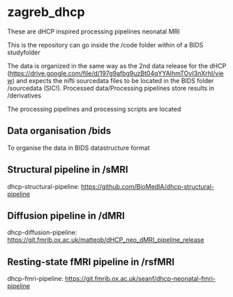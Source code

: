 # zagreb_dhcp
These are dHCP inspired processing pipelines neonatal MRI 
 
This is the repository can go inside the /code folder within of a BIDS studyfolder

The data is organized in the same way as the 2nd data release for the dHCP (https://drive.google.com/file/d/197g9afbg9uzBt04qYYAIhmTOvI3nXrhI/view) and expects the nifti sourcedata files to be located in the BIDS folder /sourcedata (SIC!). Processed data/Processing pipelines store results in /derivatives

The processing pipelines and processing scripts are located 
## Data organisation /bids
To organise the data in BIDS datastructure format
## Structural pipeline in /sMRI
dhcp-structural-pipeline: https://github.com/BioMedIA/dhcp-structural-pipeline
## Diffusion pipeline in /dMRI
dhcp-diffusion-pipeline: https://git.fmrib.ox.ac.uk/matteob/dHCP_neo_dMRI_pipeline_release
## Resting-state fMRI pipeline in /rsfMRI
dhcp-fmri-pipeline: https://git.fmrib.ox.ac.uk/seanf/dhcp-neonatal-fmri-pipeline


